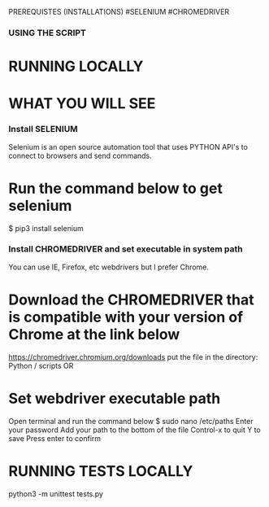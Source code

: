 PREREQUISTES (INSTALLATIONS)
#SELENIUM
#CHROMEDRIVER

### USING THE SCRIPT
# RUNNING LOCALLY
# WHAT YOU WILL SEE

### Install SELENIUM
Selenium is an open source automation tool that uses PYTHON API's to connect to browsers and send commands.

# Run the command below to get selenium
$ pip3 install selenium

### Install CHROMEDRIVER and set executable in system path
You can use IE, Firefox, etc webdrivers but I prefer Chrome.

# Download the CHROMEDRIVER that is compatible with your version of Chrome at the link below
https://chromedriver.chromium.org/downloads
put the file in the directory: Python / scripts
OR
# Set webdriver executable path
Open terminal and run the command below
$ sudo nano /etc/paths
Enter your password
Add your path to the bottom of the file
Control-x to quit
Y to save
Press enter to confirm

# RUNNING TESTS LOCALLY
python3 -m unittest tests.py
